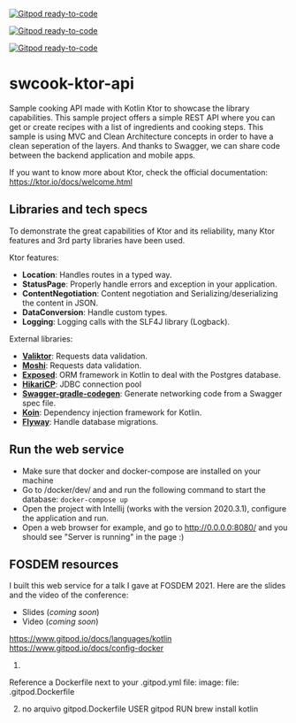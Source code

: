 [![Gitpod ready-to-code](https://img.shields.io/badge/Gitpod-ready--to--code-blue?logo=gitpod)](https://gitpod.io/#https://github.com/Oleur/swcook-ktor-api)

[![Gitpod ready-to-code](https://img.shields.io/badge/Gitpod-ready--to--code-blue?logo=gitpod)](https://gitpod.io/#https://github.com/Oleur/swcook-ktor-api)

[![Gitpod ready-to-code](https://img.shields.io/badge/Gitpod-ready--to--code-blue?logo=gitpod)](https://gitpod.io/#https://github.com/Oleur/swcook-ktor-api)

# swcook-ktor-api
Sample cooking API made with Kotlin Ktor to showcase the library capabilities.
This sample project offers a simple REST API where you can get or create recipes with a list of ingredients and cooking steps.
This sample is using MVC and Clean Architecture concepts in order to have a clean seperation of the layers. And thanks to Swagger, we can share code between the backend application and mobile apps.

If you want to know more about Ktor, check the official documentation: https://ktor.io/docs/welcome.html

## Libraries and tech specs
To demonstrate the great capabilities of Ktor and its reliability, many Ktor features and 3rd party libraries have been used.

Ktor features:
- **Location**: Handles routes in a typed way.
- **StatusPage**: Properly handle errors and exception in your application.
- **ContentNegotiation**: Content negotiation and Serializing/deserializing the content in JSON.
- **DataConversion**: Handle custom types.
- **Logging**: Logging calls with the SLF4J library (Logback).

External libraries:
- **[Valiktor](https://github.com/valiktor/valiktor)**: Requests data validation.
- **[Moshi](https://github.com/square/moshi)**: Requests data validation.
- **[Exposed](https://github.com/JetBrains/Exposed)**: ORM framework in Kotlin to deal with the Postgres database.
- **[HikariCP](https://github.com/brettwooldridge/HikariCP)**: JDBC connection pool
- **[Swagger-gradle-codegen](https://github.com/Yelp/swagger-gradle-codegen)**: Generate networking code from a Swagger spec file.
- **[Koin](https://github.com/InsertKoinIO/koin)**: Dependency injection framework for Kotlin.
- **[Flyway](https://github.com/flyway/flyway)**: Handle database migrations.


## Run the web service
- Make sure that docker and docker-compose are installed on your machine
- Go to /docker/dev/ and and run the following command to start the database: `docker-compose up`
- Open the project with Intellij (works with the version 2020.3.1), configure the application and run.
- Open a web browser for example, and go to http://0.0.0.0:8080/ and you should see "Server is running" in the page :)

## FOSDEM resources
I built this web service for a talk I gave at FOSDEM 2021. Here are the slides and the video of the conference:
- Slides (_coming soon_)
- Video (_coming soon_)


https://www.gitpod.io/docs/languages/kotlin
https://www.gitpod.io/docs/config-docker

1. 
Reference a Dockerfile next to your .gitpod.yml file:
image:
  file: .gitpod.Dockerfile

2. no arquivo gitpod.Dockerfile
USER gitpod
RUN brew install kotlin